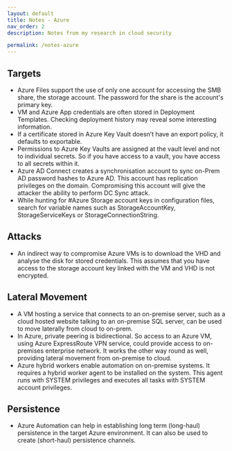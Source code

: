 ```yaml
---
layout: default
title: Notes - Azure
nav_order: 2
description: Notes from my research in cloud security  

permalink: /notes-azure
---
```

## Targets
- Azure Files support the use of only one account for accessing the SMB share, the storage account. The password for the share is the account's primary key.
- VM and Azure App credentials are often stored in Deployment Templates. Checking deployment history may reveal some interesting information.
- If a certificate stored in Azure Key Vault doesn’t have an export policy, it defaults to exportable. 
- Permissions to Azure Key Vaults are assigned at the vault level and not to individual secrets. So if you have access to a vault, you have access to all secrets within it.
- Azure AD Connect creates a synchronisation account to sync on-Prem AD password hashes to Azure AD. This account has replication privileges on the domain. Compromising this account will give the attacker the ability to perform DC Sync attack.
- While hunting for #Azure Storage account keys in configuration files, search for variable names such as StorageAccountKey, StorageServiceKeys or StorageConnectionString.

## Attacks
- An indirect way to compromise Azure VMs is to download the VHD and analyse the disk for stored credentials. This assumes that you have access to the storage account key linked with the VM and VHD is not encrypted.

## Lateral Movement
- A VM hosting a service that connects to an on-premise server, such as a cloud hosted website talking to an on-premise SQL server, can be used to move laterally from cloud to on-prem.
- In Azure, private peering is bidirectional. So access to an Azure VM, using Azure ExpressRoute VPN service, could provide access to on-premises enterprise network. It works the other way round as well, providing lateral movement from on-premise to cloud. 
- Azure hybrid workers enable automation on on-premise systems. It requires a hybrid worker agent to be installed on the system. This agent runs with SYSTEM privileges and executes all tasks with SYSTEM account privileges.

## Persistence
- Azure Automation can help in establishing long term (long-haul) persistence in the target Azure environment. It can also be used to create (short-haul) persistence channels.
